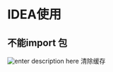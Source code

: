 # IDEA使用

## 不能import 包

![enter description here](https://i.loli.net/2019/10/22/RZ4vmSBnfk7iGUJ.png)
清除缓存